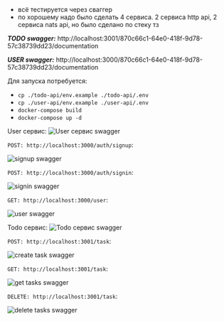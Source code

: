 * всё тестируется через сваггер
* по хорошему надо было сделать 4 сервиса. 2 сервиса http api, 2 сервиса nats api, но было сделано по стеку тз

___TODO swagger:___ http://localhost:3001/870c66c1-64e0-418f-9d78-57c38739dd23/documentation

___USER swagger:___ http://localhost:3000/870c66c1-64e0-418f-9d78-57c38739dd23/documentation

Для запуска потребуется:

* ``cp ./todo-api/env.example ./todo-api/.env``
* ``cp ./user-api/env.example ./user-api/.env``
* ``docker-compose build``
* ``docker-compose up -d``

User сервис:
![User сервис swagger](img/user_api.png)

``POST: http://localhost:3000/auth/signup``:

![signup swagger](img/signup.png)

``POST: http://localhost:3000/auth/signin``:

![signin swagger](img/signin.png)

``GET: http://localhost:3000/user``:

![user swagger](img/user.png)

Todo сервис:
![Todo сервис swagger](img/todo_api.png)

``POST: http://localhost:3001/task``:

![create task swagger](img/create_task.png)

``GET: http://localhost:3001/task``:

![get tasks swagger](img/get_all_tasks.png)

``DELETE: http://localhost:3001/task``:

![delete tasks swagger](img/delete_task.png)
